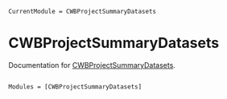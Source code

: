 ```@meta
CurrentModule = CWBProjectSummaryDatasets
```

# CWBProjectSummaryDatasets

Documentation for [CWBProjectSummaryDatasets](https://github.com/okatsn/CWBProjectSummaryDatasets.jl).

```@index
```

```@autodocs
Modules = [CWBProjectSummaryDatasets]
```
